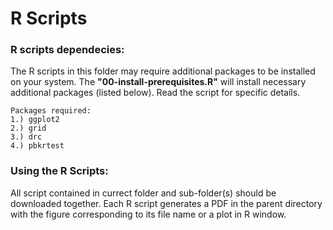 # R Scripts

### R scripts dependecies:
The R scripts in this folder may require additional packages to be installed on your system. 
The **"00-install-prerequisites.R"** will install necessary additional packages (listed below). Read the script for specific details.

```
Packages required:
1.) ggplot2
2.) grid
3.) drc
4.) pbkrtest
```

### Using the R Scripts:
All script contained in currect folder and sub-folder(s) should be downloaded together. 
Each R script generates a PDF in the parent directory with the figure corresponding to its file name or a plot in R window.  
